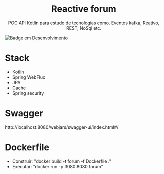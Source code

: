 <h1 align="center"> Reactive forum </h1>
<p align="center"> POC API Kotlin para estudo de tecnologias como. Eventos kafka, Reativo, REST, NoSql etc. </p>

![Badge em Desenvolvimento](http://img.shields.io/static/v1?label=STATUS&message=EM%20DESENVOLVIMENTO&color=GREEN&style=for-the-badge)

# Stack
- Kotlin
- Spring WebFlux
- JPA
- Cache
- Spring security

# Swagger
http://localhost:8080/webjars/swagger-ui/index.html#/

# Dockerfile
- Construir: "docker build -t forum -f Dockerfile ."
- Executar: "docker run -p 3080:8080 forum"

